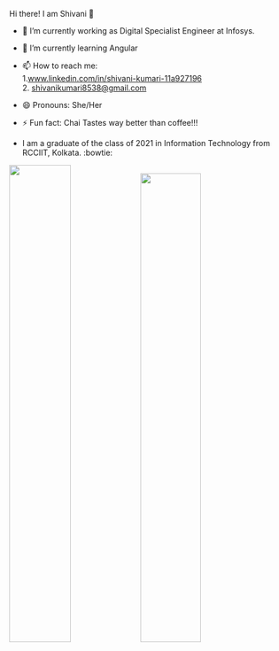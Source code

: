 Hi there! I am Shivani :wave:

- 🔭 I’m currently working as Digital Specialist Engineer at Infosys.
- 🌱 I’m currently learning Angular
- 📫 How to reach me: <br />        1.www.linkedin.com/in/shivani-kumari-11a927196 <br />        2. shivanikumari8538@gmail.com

- 😄 Pronouns: She/Her
- ⚡ Fun fact: Chai Tastes way better than coffee!!!
- I am a graduate of the class of 2021 in Information Technology from RCCIIT, Kolkata. :bowtie:

<img src="https://github-readme-stats.vercel.app/api?username=Shivanisingh1809&show_icons=true&theme=prussian&count_private=true" width="47%"><img src="https://github-readme-stats.vercel.app/api/top-langs/?username=Shivanisingh1809&layout=compact&theme=prussian" width="46.6%">
